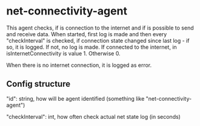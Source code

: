 # net-connectivity-agent
This agent checks, if is connection to the internet and if is possible to send and receive data.
When started, first log is made and then every "checkInterval" is checked, if connection state changed since last log - if so, it is logged.
If not, no log is made.
If connected to the internet, in isInternetConnectivity is value 1. Otherwise 0.

When there is no internet connection, it is logged as error.

## Config structure

"id": string, how will be agent identified (something like "net-connectivity-agent")

"checkInterval": int, how often check actual net state log (in seconds)
